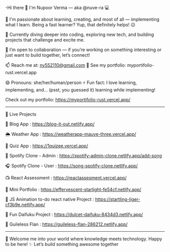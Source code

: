 -Hi there 👋 I'm Nupoor Verma — aka @nuve-ra 💻

👀 I'm passionate about learning, creating, and most of all — implementing what I learn. Being a fast learner? Yup, that definitely helps! 😉

🌱 Currently diving deeper into coding, exploring new tech, and building projects that challenge and excite me.

💞️ I’m open to collaboration — if you’re working on something interesting or just want to build together, let’s connect!

📫 Reach me at: nv552110@gmail.com
📂 See my portfolio: myportifolio-rust.vercel.app

😄 Pronouns: she/her/human/person
⚡ Fun fact: I love learning, implementing, and... (psst, you guessed it) learning while implementing!

Check out my portfolio: https://myportifolio-rust.vercel.app/

---

🚀 Live Projects

📝 Blog App :  https://blog-it-out.netlify.app/

🌦️ Weather App : https://weatherapp-mauve-three.vercel.app/

🧠 Quiz App : https://1quizee.vercel.app/

🎵 Spotify Clone - Admin : https://spotify-admin-clone.netlify.app/add-song

🎧 Spotify Clone - User : https://song-spotify-clone.netlify.app/

📺 React Assessment : https://reactassesment.vercel.app/

🎨 Mini Portfolio : https://effervescent-starlight-fe54cf.netlify.app/

💫 JS Animation to-do react native Project : https://startling-liger-cf3b9e.netlify.app/

🧁 Fun Daifuku Project : https://dulcet-daifuku-8434d3.netlify.app/

🎯 Guileless Flan : https://guileless-flan-286212.netlify.app/



---

🎉 Welcome me into your world where knowledge meets technology. Happy to be here! ✨
Let’s build something awesome together
